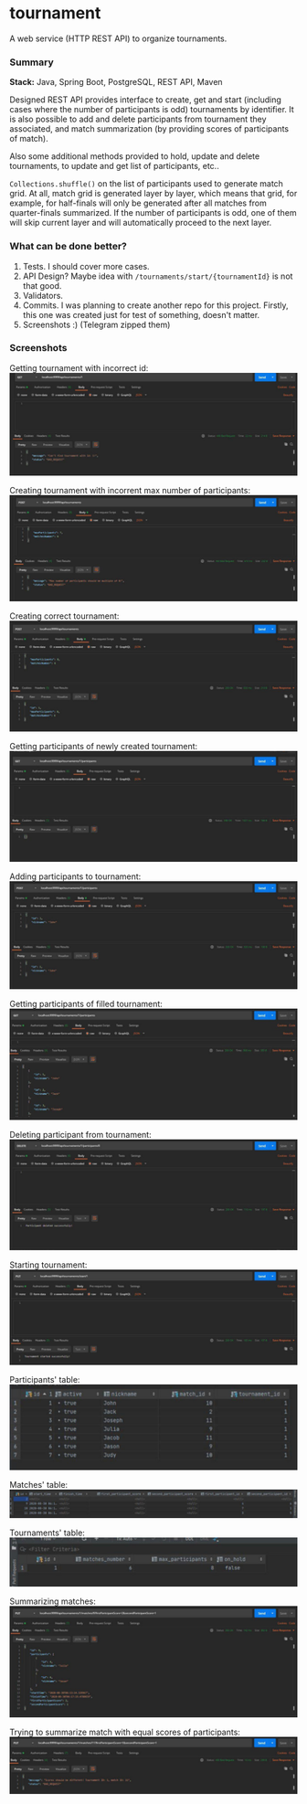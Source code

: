 # tournament
A web service (HTTP REST API) to organize tournaments.

### Summary
**Stack:** Java, Spring Boot, PostgreSQL, REST API, Maven

Designed REST API provides interface to create, get and start (including cases where the number of participants is odd) tournaments by identifier.
It is also possible to add and delete participants from tournament they associated, and match summarization (by providing scores of participants of match).

Also some additional methods provided to hold, update and delete tournaments, to update and get list of participants, etc..

`Collections.shuffle()` on the list of participants used to generate match grid. At all, match grid is generated layer by layer, which means that grid, for example, for half-finals will only be generated after all matches from quarter-finals summarized. If the number of participants is odd, one of them will skip current layer and will automatically proceed to the next layer.

### What can be done better?
1. Tests. I should cover more cases.
2. API Design? Maybe idea with `/tournaments/start/{tournamentId}` is not that good.
3. Validators.
4. Commits. I was planning to create another repo for this project. Firstly, this one was created just for test of something, doesn't matter.
5. Screenshots :)
(Telegram zipped them)

### Screenshots
Getting tournament with incorrect id:
![](/screenshots/1.jpg)

Creating tournament with incorrent max number of participants:
![](/screenshots/2.jpg)

Creating correct tournament:
![](/screenshots/3.jpg)

Getting participants of newly created tournament:
![](/screenshots/4.jpg)

Adding participants to tournament:
![](/screenshots/5.jpg)

Getting participants of filled tournament:
![](/screenshots/6.jpg)

Deleting participant from tournament:
![](/screenshots/7.jpg)

Starting tournament:
![](/screenshots/8.jpg)

Participants' table:
![](/screenshots/9.jpg)

Matches' table:
![](/screenshots/10.jpg)

Tournaments' table:
![](/screenshots/11.jpg)

Summarizing matches:
![](/screenshots/12.jpg)

Trying to summarize match with equal scores of participants:
![](/screenshots/13.jpg)
